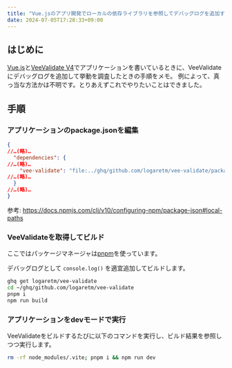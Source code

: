 ```yaml
---
title: "Vue.jsのアプリ開発でローカルの依存ライブラリを参照してデバッグログを追加する手順"
date: 2024-07-05T17:28:33+09:00
---
```


## はじめに

[Vue.js](https://vuejs.org/)と[VeeValidate V4](https://vee-validate.logaretm.com/v4/)でアプリケーションを書いているときに、VeeValidateにデバッグログを追加して挙動を調査したときの手順をメモ。
例によって、真っ当な方法かは不明です。とりあえずこれでやりたいことはできました。

## 手順

### アプリケーションのpackage.jsonを編集


```json
{
//…(略)…
  "dependencies": {
//…(略)…
    "vee-validate": "file:../ghq/github.com/logaretm/vee-validate/packages/vee-validate",
//…(略)…
  }
//…(略)…
}
```

参考: https://docs.npmjs.com/cli/v10/configuring-npm/package-json#local-paths

### VeeValidateを取得してビルド

ここではパッケージマネージャは[pnpm](https://pnpm.io/ja/)を使っています。

デバッグログとして `console.log()` を適宜追加してビルドします。

```bash
ghq get logaretm/vee-validate
cd ~/ghq/github.com/logaretm/vee-validate
pnpm i
npm run build
```

### アプリケーションをdevモードで実行

VeeValidateをビルドするたびに以下のコマンドを実行し、ビルド結果を参照しつつ実行します。

```bash
rm -rf node_modules/.vite; pnpm i && npm run dev
```
